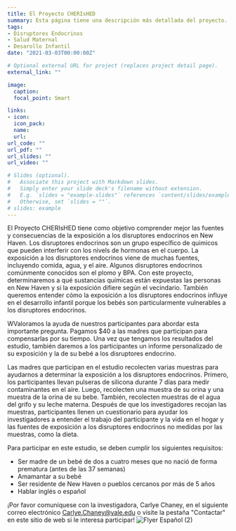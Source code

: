 ```yaml
---
title: El Proyecto CHERIsHED 
summary: Esta página tiene una descripción más detallada del proyecto. 
tags:
- Disruptores Endocrinos
- Salud Maternal
- Desarollo Infantil
date: "2021-03-03T00:00:00Z"

# Optional external URL for project (replaces project detail page).
external_link: ""

image:
  caption: 
  focal_point: Smart

links:
- icon: 
  icon_pack: 
  name: 
  url: 
url_code: ""
url_pdf: ""
url_slides: ""
url_video: ""

# Slides (optional).
#   Associate this project with Markdown slides.
#   Simply enter your slide deck's filename without extension.
#   E.g. `slides = "example-slides"` references `content/slides/example-slides.md`.
#   Otherwise, set `slides = ""`.
# slides: example
---
```


El Proyecto CHERIsHED tiene como objetivo comprender mejor las fuentes y consecuencias de la exposición a los disruptores endocrinos en New Haven. Los disruptores endocrinos son un grupo específico de quimicos que pueden interferir con los nivels de hormonas en el cuerpo. La exposición a los disruptores endocrinos viene de muchas fuentes, incluyendo comida, agua, y el aire. Algunos disruptores endocrinos comúnmente conocidos son el plomo y BPA. Con este proyecto, determinaremos a qué sustancias químicas están expuestas las personas en New Haven y si la exposición difiere según el vecindario. También queremos entender cómo la exposición a los disruptores endocrinos influye en el desarrollo infantil porque los bebés son particularmente vulnerables a los disruptores endocrinos. 

WValoramos la ayuda de nuestros participantes para abordar esta importante pregunta. Pagamos $40 a las madres que participan para compensarlas por su tiempo. Una vez que tengamos los resultados del estudio, también daremos a los participantes un informe personalizado de su exposición y la de su bebé a los disruptores endocrino. 

Las madres que participan en el estudio recolecten varias muestras para ayudarnos a determinar la exposición a los disruptores endocrinos. Primero, los participantes llevan pulseras de silicona durante 7 días para medir contaminantes en el aire. Luego, recolecten una muestra de su orina y una muestra de la orina de su bebe. También, recolecten muestras de el agua del grifo y su leche materna. Después de que los investigadores recojan las muestras, participantes llenen un cuestionario para ayudar los investigadores a entender el trabajo del participante y la vida en el hogar y las fuentes de exposición a los disruptores endocrinos no medidas por las muestras, como la dieta.  

Para participar en este estudio, se deben cumplir los siguientes requisitos:
-	Ser madre de un bebé de dos a cuatro meses que no nació de forma prematura (antes de las 37 semanas)
-	Amamantar a su bebé
-	Ser residente de New Haven o pueblos cercanos por más de 5 años
-	Hablar inglés o español

¡Por favor comuníquese con la investigadora, Carlye Chaney, en el siguiente correo electrónico Carlye.Chaney@yale.edu o visite la pestaña "Contactar" en este sitio de web si le interesa participar!
![Flyer Español (2)](https://user-images.githubusercontent.com/60330966/111157449-45911e80-856d-11eb-85f2-2ad9ba4099a6.png)


